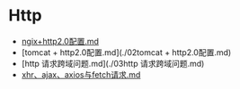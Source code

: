 # Http
- [ngix+http2.0配置.md](./01ngix+http2.0配置.md)
- [tomcat + http2.0配置.md](./02tomcat + http2.0配置.md)
- [http 请求跨域问题.md](./03http 请求跨域问题.md)
- [xhr、ajax、axios与fetch请求.md](./04xhr、ajax、axios与fetch请求.md)